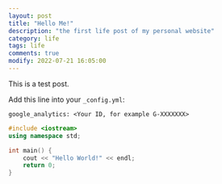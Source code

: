 ```yaml
---
layout: post
title: "Hello Me!"
description: "the first life post of my personal website"
category: life
tags: life
comments: true
modify: 2022-07-21 16:05:00
---
```


This is a test post.


Add this line into your `_config.yml`:

```
google_analytics: <Your ID, for example G-XXXXXXX>
```

```c++
#include <iostream>
using namespace std;

int main() {
    cout << "Hello World!" << endl;
    return 0;
}
```

